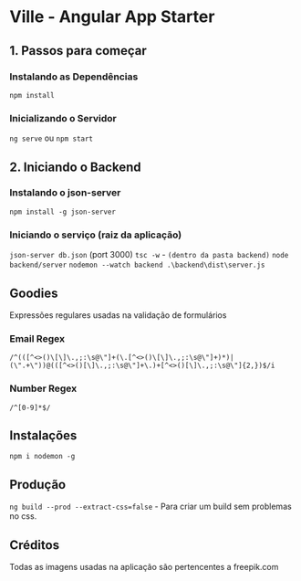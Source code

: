 # Ville - Angular App Starter

## 1. Passos para começar

### Instalando as Dependências

`npm install`

### Inicializando o Servidor

`ng serve` ou `npm start`

## 2. Iniciando o Backend

### Instalando o json-server

`npm install -g json-server`

### Iniciando o serviço (raiz da aplicação)

`json-server db.json` (port 3000)
`tsc -w` - `(dentro da pasta backend)`
`node backend/server`
`nodemon --watch backend .\backend\dist\server.js`

## Goodies

Expressões regulares usadas na validação de formulários

### Email Regex

`/^(([^<>()\[\]\.,;:\s@\"]+(\.[^<>()\[\]\.,;:\s@\"]+)*)|(\".+\"))@(([^<>()[\]\.,;:\s@\"]+\.)+[^<>()[\]\.,;:\s@\"]{2,})$/i`

### Number Regex

`/^[0-9]*$/`

## Instalações
`npm i nodemon -g`

## Produção
`ng build --prod --extract-css=false` - Para criar um build sem problemas no css.

## Créditos

Todas as imagens usadas na aplicação são pertencentes a freepik.com
